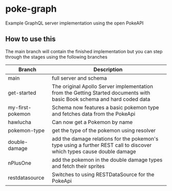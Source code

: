 # poke-graph
Example GraphQL server implementation using the open PokeAPI

## How to use this 

The main branch will contain the finished implementation but you can step through the stages using the following branches

 Branch | Description 
--------| ------------
main | full server and schema
get-started | The original Apollo Server implementation from the Getting Started documents with basic Book schema and hard coded data
my-first-pokemon | Schema now features a basic pokemon type and fetches data from the PokeApi
hawlucha | Can now get a Pokemon by name
pokemon-type | get the type of the pokemon using resolver
double-damage | add the damage relations for the pokemon's type using a further REST call to discover which types cause double damage
nPlusOne | add the pokemon in the double damage types and fetch their sprites
restdatasource | Switches to using RESTDataSource for the PokeApi